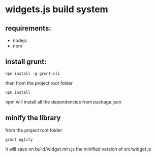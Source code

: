 widgets.js build system
=

requirements:
-
- nodejs
- npm

install grunt:
-
```
npm install -g grunt-cli
```

then from the project root folder

```
npm install
```

npm will install all the dependencies from package.json

minify the library
-
from the project root folder

```
grunt uglify
```

It will save on build/widget.min.js the minified version of src/widget.js